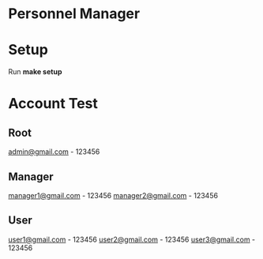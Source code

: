 # Personnel Manager
# Setup
Run <strong>make setup</strong>

# Account Test
## Root
admin@gmail.com - 123456

## Manager
manager1@gmail.com - 123456
manager2@gmail.com - 123456

## User
user1@gmail.com - 123456
user2@gmail.com - 123456
user3@gmail.com - 123456